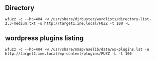 ## Directory
`wfuzz -c --hc=404 -w /usr/share/dirbuster/wordlists/directory-list-2.3-medium.txt -u http://target1.ine.local/FUZZ -t 100 -L`

## wordpress plugins listing

`wfuzz -c --hc=404 -w /usr/share/nmap/nselib/data/wp-plugins.lst -u http://target2.ine.local/wp-content/plugins/FUZZ -L -t 100`
